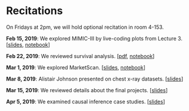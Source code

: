 # Recitations

On Fridays at 2pm, we will hold optional recitation in room 4-153.

**Feb 15, 2019**: We explored MIMIC-III by live-coding plots from Lecture 3. [[slides](rec1-slides.pdf), [notebook](rec1-notebook.ipynb)]

**Feb 22, 2019**: We reviewed survival analysis. [[pdf](rec2-writeup.pdf), [notebook](rec2-notebook.ipynb)]

**Mar 1, 2019**: We explored MarketScan. [[slides](rec3-slides.pdf), [notebook](rec3-notebook.ipynb)]

**Mar 8, 2019**: Alistair Johnson presented on chest x-ray datasets. [[slides](rec4-slides.pdf)]

**Mar 15, 2019**: We reviewed details about the final projects. [[slides](rec5-slides.pdf)]

**Apr 5, 2019**: We examined causal inference case studies. [[slides](rec6-slides.pdf)]
